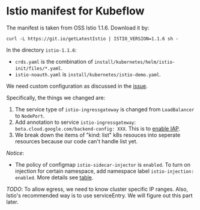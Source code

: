 # Istio manifest for Kubeflow

The manifest is taken from OSS Istio 1.1.6. Download it by:
```
curl -L https://git.io/getLatestIstio | ISTIO_VERSION=1.1.6 sh -
```

In the directory `istio-1.1.6`:

- `crds.yaml` is the combination of `install/kubernetes/helm/istio-init/files/*.yaml`.
- `istio-noauth.yaml` is `install/kubernetes/istio-demo.yaml`.

We need custom configuration as discussed in the
[issue](https://github.com/kubeflow/kubeflow/issues/1909#issuecomment-438409215).

Specifically, the things we changed are:

1. The service type of `istio-ingressgateway` is changed from `LoadBalancer` to `NodePort`.
1. Add annotation to service `istio-ingressgateway`: `beta.cloud.google.com/backend-config: XXX`.
   This is to [enable IAP](https://cloud.google.com/iap/docs/enabling-kubernetes-howto#kubernetes-configure).
1. We break down the items of "kind: list" k8s resouces into seperate resources because our code can't handle list yet.

*Notice*: 
* The policy of configmap `istio-sidecar-injector` is `enabled`. To turn on injection for certain namespace, add namespace 
label `istio-injection: enabled`. More details see [table](https://github.com/istio/istio/issues/6476#issuecomment-399219937).

*TODO*: To allow egress, we need to know cluster specific IP ranges. Also, Istio's recommended way is to use
serviceEntry. We will figure out this part later.
